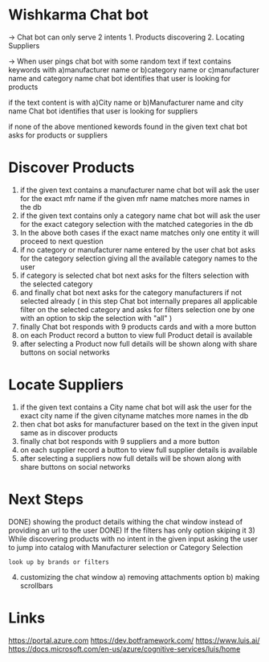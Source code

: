 Wishkarma Chat bot
===================
-> Chat bot can only serve  2 intents 
	1. Products discovering
	2. Locating Suppliers
	
-> When user pings chat bot with some random text
	if text contains keywords with 
		a)manufacturer name or
		b)category name or
		c)manufacturer name and category name
	chat bot identifies that user is looking for products
  
  if the text content is with
  	a)City name or
  	b)Manufacturer name and city name
  Chat bot identifies that user is looking for suppliers
 
  if none of the above mentioned kewords found in the given text
  chat bot asks for products or suppliers
  
 Discover Products
 ==================
 1) if the given text contains a manufacturer name
  chat bot will ask the user for the exact mfr name if the given mfr name matches more names in the db
 2) if the given text contains only a category name
 chat bot will ask the user for the exact category selection with the matched categories in the db
 3) In the above both cases if the exact name matches only one entity it will proceed to next question
 4) if no category or manufacturer name entered by the user
	chat bot asks for the category selection giving all the available category names to the user
 5) if category is selected chat bot next asks for the filters selection with the selected category
 6) and finally chat bot next asks for the category manufacturers if not selected already
	( in this step Chat bot internally prepares all applicable filter on the selected category
   and asks for filters selection one by one
   with an option to skip the selection with "all" )
 8) finally Chat bot responds with 9 products cards and with a more button
 9) on each Product record a button to view full Product detail is available
 10) after selecting a Product now full details will be shown along with share buttons on social networks
 
 
 Locate Suppliers
 ================
 1) if the given text contains a City name 
 	chat bot will ask the user for the exact city name if the given cityname matches more names in the db
 2) then chat bot asks for manufacturer based on the text in the given input same as in discover products
 3) finally chat bot responds with 9 suppliers and a more button
 4) on each supplier record a button to view full supplier details is available
 5) after selecting a suppliers now full details will be shown along with share buttons on social networks
 
 
 Next Steps
 ===========
 DONE) showing the product details withing the chat window instead of providing an url to the user
 DONE) If the filters has only option skiping it
 3) While discovering products with no intent in the given input 
 	asking the user to jump into catalog with Manufacturer selection or Category Selection
 	
 	look up by brands or filters
 4) customizing the chat window
 		a) removing attachments option
 		b) making scrollbars
 		
 		
 Links
 =======
 https://portal.azure.com
 https://dev.botframework.com/
 https://www.luis.ai/
 https://docs.microsoft.com/en-us/azure/cognitive-services/luis/home
